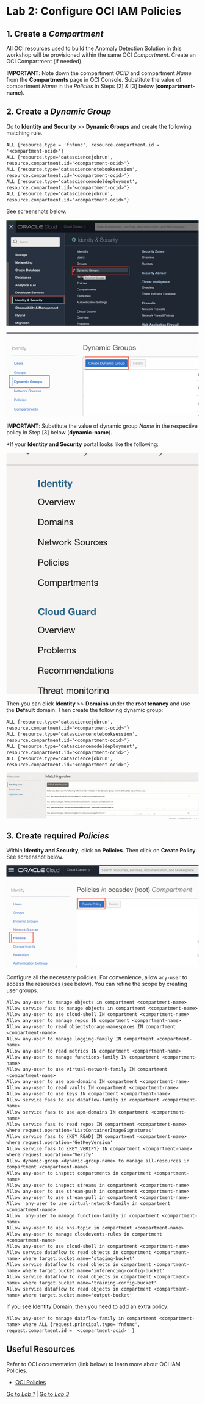 Lab 2: Configure OCI IAM Policies
===

## 1. Create a *Compartment*

   All OCI resources used to build the Anomaly Detection Solution in this workshop will be provisioned within the same OCI *Compartment*. Create an OCI Compartment (if needed).

   **IMPORTANT**: Note down the compartment *OCID* and compartment *Name* from the **Compartments** page in OCI Console. Substitute the value of compartment *Name* in the *Policies* in Steps [2] & [3] below (**compartment-name**).
    
## 2. Create a *Dynamic Group*

   Go to **Identity and Security** >> **Dynamic Groups** and create the following matching rule.
    
   ```
   ALL {resource.type = 'fnfunc', resource.compartment.id = '<compartment-ocid>'}
   ALL {resource.type='datasciencejobrun', resource.compartment.id='<compartment-ocid>'}	
   ALL {resource.type='datasciencenotebooksession', resource.compartment.id='<compartment-ocid>'}	
   ALL {resource.type='datasciencemodeldeployment', resource.compartment.id='<compartment-ocid>'}
   ALL {resource.type='datasciencejobrun', resource.compartment.id='<compartment-ocid>'}
   ```

   See screenshots below.

   ![](./images/Set-Policy1.png)
    
   ![](./images/Set-Policy2.png)

   **IMPORTANT**: Substitute the value of dynamic group *Name* in the respective policy in Step [3] below (**dynamic-name**).

   *If your **Identity and Security** portal looks like the following:

   ![](./images/Set-Policy4.png)

   Then you can click **Identity** >> **Domains** under the **root tenancy** and use the **Default** domain. Then create the following dynamic group:
   ```
   ALL {resource.type='datasciencejobrun', resource.compartment.id='<compartment-ocid>'}	
   ALL {resource.type='datasciencenotebooksession', resource.compartment.id='<compartment-ocid>'}	
   ALL {resource.type='datasciencemodeldeployment', resource.compartment.id='<compartment-ocid>'}
   ALL {resource.type='datasciencejobrun', resource.compartment.id='<compartment-ocid>'}
   ```

   ![](./images/Set-Policy5.png)


## 3. Create required *Policies*
    
   Within **Identity and Security**, click on **Policies**. Then click on **Create Policy**. See screenshot below.

   ![](./images/Set-Policy3.png)

   Configure all the necessary policies. For convenience, allow `any-user` to access the resources (see below). You can refine the scope by creating user groups.

   ```
   Allow any-user to manage objects in compartment <compartment-name>
   Allow service faas to manage objects in compartment <compartment-name>
   Allow any-user to use cloud-shell IN compartment <compartment-name>
   Allow any-user to manage repos IN compartment <compartment-name>
   Allow any-user to read objectstorage-namespaces IN compartment <compartment-name>
   Allow any-user to manage logging-family IN compartment <compartment-name>
   Allow any-user to read metrics IN compartment <compartment-name>
   Allow any-user to manage functions-family IN compartment <compartment-name>
   Allow any-user to use virtual-network-family IN compartment <compartment-name>
   Allow any-user to use apm-domains IN compartment <compartment-name>
   Allow any-user to read vaults IN compartment <compartment-name>
   Allow any-user to use keys IN compartment <compartment-name>
   Allow service faas to use dataflow-family in compartment <compartment-name>
   Allow service faas to use apm-domains IN compartment <compartment-name>
   Allow service faas to read repos IN compartment <compartment-name> where request.operation='ListContainerImageSignatures'
   Allow service faas to {KEY_READ} IN compartment <compartment-name> where request.operation='GetKeyVersion'
   Allow service faas to {KEY_VERIFY} IN compartment <compartment-name> where request.operation='Verify'
   Allow dynamic-group <dynamic-group-name> to manage all-resources in compartment <compartment-name>
   Allow any-user to inspect compartments in compartment <compartment-name>
   Allow any-user to inspect streams in compartment <compartment-name>
   Allow any-user to use stream-push in compartment <compartment-name>
   Allow any-user to use stream-pull in compartment <compartment-name>
   Allow  any-user to use virtual-network-family in compartment <compartment-name>
   Allow  any-user to manage function-family in compartment <compartment-name>
   Allow any-user to use ons-topic in compartment <compartment-name>
   Allow any-user to manage cloudevents-rules in compartment <compartment-name>
   Allow any-user to use cloud-shell in compartment <compartment-name>
   Allow service dataflow to read objects in compartment <compartment-name> where target.bucket.name='staging-bucket'
   Allow service dataflow to read objects in compartment <compartment-name> where target.bucket.name='inferencing-config-bucket'
   Allow service dataflow to read objects in compartment <compartment-name> where target.bucket.name='training-config-bucket'
   Allow service dataflow to read objects in compartment <compartment-name> where target.bucket.name='output-bucket'
   ```
   If you see Identity Domain, then you need to add an extra policy:
   ```
   Allow any-user to manage dataflow-family in compartment <compartment-name> where ALL {request.principal.type='fnfunc', request.compartment.id = '<compartment-ocid>' }
   ```

## Useful Resources
Refer to OCI documentation (link below) to learn more about OCI IAM Policies.

- [OCI Policies](https://docs.oracle.com/en-us/iaas/Content/Identity/Concepts/policygetstarted.htm)

[Go to *Lab 1*](#prev) | [Go to *Lab 3*](#next)
